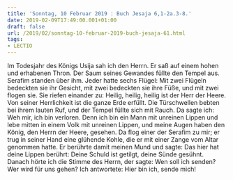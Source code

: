 ```yaml
---
title: 'Sonntag, 10 Februar 2019 : Buch Jesaja 6,1-2a.3-8.'
date: 2019-02-09T17:49:00.001+01:00
draft: false
url: /2019/02/sonntag-10-februar-2019-buch-jesaja-61.html
tags: 
- LECTIO
---
```


Im Todesjahr des Königs Usija sah ich den Herrn. Er saß auf einem hohen und erhabenen Thron. Der Saum seines Gewandes füllte den Tempel aus. Serafim standen über ihm. Jeder hatte sechs Flügel: Mit zwei Flügeln bedeckten sie ihr Gesicht, mit zwei bedeckten sie ihre Füße, und mit zwei flogen sie. Sie riefen einander zu: Heilig, heilig, heilig ist der Herr der Heere. Von seiner Herrlichkeit ist die ganze Erde erfüllt. Die Türschwellen bebten bei ihrem lauten Ruf, und der Tempel füllte sich mit Rauch. Da sagte ich: Weh mir, ich bin verloren. Denn ich bin ein Mann mit unreinen Lippen und lebe mitten in einem Volk mit unreinen Lippen, und meine Augen haben den König, den Herrn der Heere, gesehen. Da flog einer der Serafim zu mir; er trug in seiner Hand eine glühende Kohle, die er mit einer Zange vom Altar genommen hatte. Er berührte damit meinen Mund und sagte: Das hier hat deine Lippen berührt: Deine Schuld ist getilgt, deine Sünde gesühnt. Danach hörte ich die Stimme des Herrn, der sagte: Wen soll ich senden? Wer wird für uns gehen? Ich antwortete: Hier bin ich, sende mich!